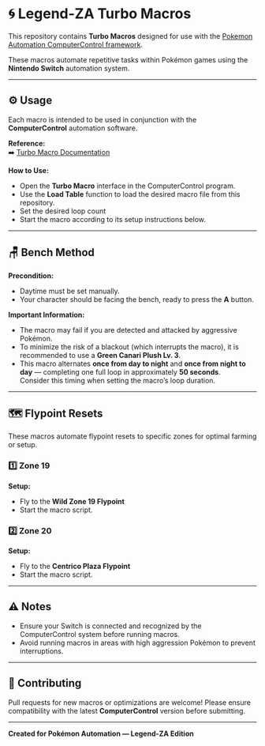 # 🌀 Legend-ZA Turbo Macros

This repository contains **Turbo Macros** designed for use with the [Pokemon Automation ComputerControl framework](https://github.com/PokemonAutomation/ComputerControl/blob/master/Wiki/Programs/NintendoSwitch/TurboMacro.md).

These macros automate repetitive tasks within Pokémon games using the **Nintendo Switch** automation system.

---

## ⚙️ Usage

Each macro is intended to be used in conjunction with the **ComputerControl** automation software.

**Reference:**  
➡️ [Turbo Macro Documentation](https://github.com/PokemonAutomation/ComputerControl/blob/master/Wiki/Programs/NintendoSwitch/TurboMacro.md)

**How to Use:**
- Open the **Turbo Macro** interface in the ComputerControl program.  
- Use the **Load Table** function to load the desired macro file from this repository.
- Set the desired loop count
- Start the macro according to its setup instructions below.

---

## 🪑 Bench Method

**Precondition:**  
- Daytime must be set manually.  
- Your character should be facing the bench, ready to press the **A** button.

**Important Information:**  
- The macro may fail if you are detected and attacked by aggressive Pokémon.  
- To minimize the risk of a blackout (which interrupts the macro), it is recommended to use a **Green Canari Plush Lv. 3**.
- This macro alternates **once from day to night** and **once from night to day** — completing one full loop in approximately **50 seconds**.  
  Consider this timing when setting the macro’s loop duration.

---

## 🗺️ Flypoint Resets

These macros automate flypoint resets to specific zones for optimal farming or setup.

### 1️⃣ Zone 19
**Setup:**  
- Fly to the **Wild Zone 19 Flypoint**  
- Start the macro script.

### 2️⃣ Zone 20
**Setup:**  
- Fly to the **Centrico Plaza Flypoint**  
- Start the macro script.

---

## ⚠️ Notes
- Ensure your Switch is connected and recognized by the ComputerControl system before running macros.
- Avoid running macros in areas with high aggression Pokémon to prevent interruptions.

---

## 🧩 Contributing
Pull requests for new macros or optimizations are welcome! Please ensure compatibility with the latest **ComputerControl** version before submitting.


---

**Created for Pokémon Automation — Legend-ZA Edition**
